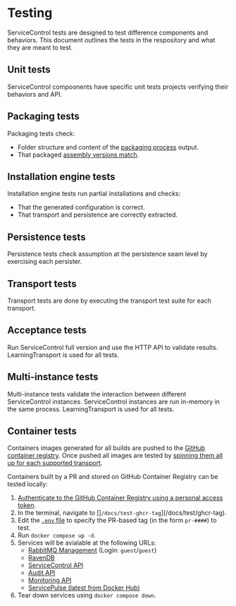 # Testing

ServiceControl tests are designed to test difference components and behaviors. This document outlines the tests in the respository and what they are meant to test.

## Unit tests

ServiceControl compoonents have specific unit tests projects verifying their behaviors and API.

## Packaging tests

Packaging tests check:

- Folder structure and content of the [packaging process](packaging.md) output.
- That packaged [assembly versions match](packaging.md#assembly-mismatches).

## Installation engine tests

Installation engine tests run partial installations and checks:

- That the generated configuration is correct.
- That transport and persistence are correctly extracted.

## Persistence tests

Persistence tests check assumption at the persistence seam level by exercising each persister.

## Transport tests

Transport tests are done by executing the transport test suite for each transport.

## Acceptance tests

Run ServiceControl full version and use the HTTP API to validate results. LearningTransport is used for all tests.

## Multi-instance tests

Multi-instance tests validate the interaction between different ServiceControl instances. ServiceControl instances are run in-memory in the same process. LearningTransport is used for all tests.

## Container tests

Containers images generated for all builds are pushed to the [GitHub container registry](https://docs.github.com/en/packages/working-with-a-github-packages-registry/working-with-the-container-registry). Once pushed all images are tested by [spinning them all up for each supported transport](/src/container-integration-test/).

Containers built by a PR and stored on GitHub Container Registry can be tested locally:

1. [Authenticate to the GitHub Container Registry using a personal access token](https://docs.github.com/en/packages/working-with-a-github-packages-registry/working-with-the-container-registry#authenticating-with-a-personal-access-token-classic).
2. In the terminal, navigate to []`/docs/test-ghcr-tag`](/docs/test/ghcr-tag).
3. Edit the [`.env` file](/docs/test-ghcr-tag/.env) to specify the PR-based tag (in the form `pr-####`) to test.
4. Run `docker compose up -d`.
5. Services will be avialable at the following URLs:
    * [RabbitMQ Management](http://localhost:15672) (Login: `guest`/`guest`)
    * [RavenDB](http://localhost:8080)
    * [ServiceControl API](http://localhost:33333/api)
    * [Audit API](http://localhost:44444/api)
    * [Monitoring API](http://localhost:33633)
    * [ServicePulse (latest from Docker Hub)](http://localhost:9090)
6. Tear down services using `docker compose down`.
